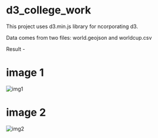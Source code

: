# d3_college_work

This project uses d3.min.js library for ncorporating d3.

Data comes from two files: world.geojson and worldcup.csv

Result - 

# image 1
![img1](https://user-images.githubusercontent.com/11705745/54046451-56e70980-41a2-11e9-818d-52fd87576630.PNG)

# image 2
![img2](https://user-images.githubusercontent.com/11705745/54046490-84cc4e00-41a2-11e9-8110-c445773ca612.PNG)


